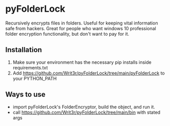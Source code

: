 # pyFolderLock
Recursively encrypts files in folders. Useful for keeping vital information safe from hackers. Great for people who want windows 10 professional folder encryption functionality, but don't want to pay for it.

## Installation
1. Make sure your environment has the necessary pip installs inside requirements.txt
2. Add https://github.com/Writ3r/pyFolderLock/tree/main/pyFolderLock to your PYTHON_PATH

## Ways to use
- import pyFolderLock's FolderEncryptor, build the object, and run it.
- call https://github.com/Writ3r/pyFolderLock/tree/main/bin with stated args

